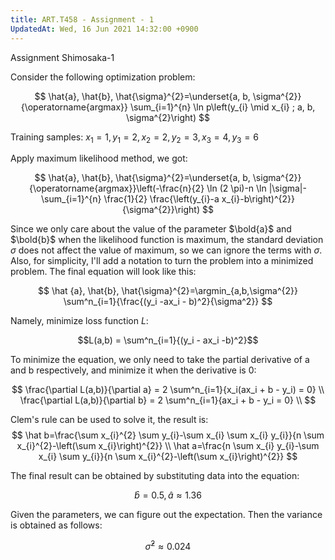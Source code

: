 ```yaml
---
title: ART.T458 - Assignment - 1
UpdatedAt: Wed, 16 Jun 2021 14:32:00 +0900
---
```


Assignment Shimosaka-1

Consider the following optimization problem:

$$
\hat{a}, \hat{b}, \hat{\sigma}^{2}=\underset{a, b, \sigma^{2}}{\operatorname{argmax}} \sum_{i=1}^{n} \ln p\left(y_{i} \mid x_{i} ; a, b, \sigma^{2}\right)
$$

Training samples: $x_1 = 1,y_1 = 2,x_2 = 2,y_2 = 3,x_3 = 4,y_3 = 6$

Apply maximum likelihood method, we got:

$$
\hat{a}, \hat{b}, \hat{\sigma}^{2}=\underset{a, b, \sigma^{2}}{\operatorname{argmax}}\left(-\frac{n}{2} \ln (2 \pi)-n \ln |\sigma|-\sum_{i=1}^{n} \frac{1}{2} \frac{\left(y_{i}-a x_{i}-b\right)^{2}}{\sigma^{2}}\right)
$$

Since we only care about the value of the parameter $\bold{a}$ and $\bold{b}$ when the likelihood function is maximum, the standard deviation $\sigma$ does not affect the value of maximum, so we can ignore the terms with $\sigma$. Also, for simplicity, I'll add a notation to turn the problem into a minimized problem. The final equation will look like this:

$$
\hat {a}, \hat{b}, \hat{\sigma}^{2}=\argmin_{a,b,\sigma^{2}} \sum^n_{i=1}{\frac{(y_i -ax_i - b)^2}{\sigma^2}}
$$

Namely, minimize loss function $L$:

$$L(a,b) = \sum^n_{i=1}{(y_i - ax_i -b)^2}$$

To minimize the equation, we only need to take the partial derivative of a and b respectively, and minimize it when the derivative is 0:

$$
\frac{\partial L(a,b)}{\partial a} =  2 \sum^n_{i=1}{x_i(ax_i + b - y_i) = 0} \\
\frac{\partial L(a,b)}{\partial b} =  2 \sum^n_{i=1}{ax_i + b - y_i = 0} \\
$$

Clem's rule can be used to solve it, the result is:
$$
\hat b=\frac{\sum x_{i}^{2} \sum y_{i}-\sum x_{i} \sum x_{i} y_{i}}{n \sum x_{i}^{2}-\left(\sum x_{i}\right)^{2}} \\
\hat a=\frac{n \sum x_{i} y_{i}-\sum x_{i} \sum y_{i}}{n \sum x_{i}^{2}-\left(\sum x_{i}\right)^{2}}
$$

The final result can be obtained by substituting data into the equation:

$$
\hat b = 0.5, \hat a \approx 1.36
$$

Given the parameters, we can figure out the expectation. Then the variance is obtained as follows:

$$
\hat \sigma^2 \approx 0.024
$$
